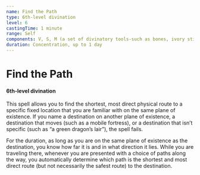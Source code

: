 ```yaml
---
name: Find the Path
type: 6th-level divination
level: 6
castingTime: 1 minute
range: Self
components: V, S, M (a set of divinatory tools-such as bones, ivory sticks, cards, teeth, or carved runes-worth 100gp and an object from the location you wish to find)
duration: Concentration, up to 1 day
---
```


# Find the Path

#### 6th-level divination

This spell allows you to find the shortest, most direct physical route to a specific fixed location that you are familiar with on the same plane of existence. If you name a destination on another plane of existence, a destination that moves (such as a mobile fortress), or a destination that isn’t specific (such as “a green dragon’s lair”), the spell fails.

For the duration, as long as you are on the same plane of existence as the destination, you know how far it is and in what direction it lies. While you are traveling there, whenever you are presented with a choice of paths along the way, you automatically determine which path is the shortest and most direct route (but not necessarily the safest route) to the destination.
